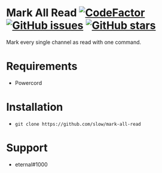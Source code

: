 # Mark All Read [![CodeFactor](https://www.codefactor.io/repository/github/slow/mark-all-read/badge)](https://www.codefactor.io/repository/github/slow/mark-all-read) [![GitHub issues](https://img.shields.io/github/issues/slow/mark-all-read?style=flat)](https://github.com/slow/mark-all-read/issues) [![GitHub stars](https://img.shields.io/github/stars/slow/mark-all-read?style=flat)](https://github.com/slow/mark-all-read/stargazers)

Mark every single channel as read with one command.

# Requirements

-  Powercord

# Installation

-  `git clone https://github.com/slow/mark-all-read`

# Support
- eternal#1000